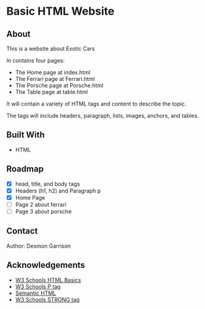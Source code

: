 # Basic HTML Website

## About

This is a website about Exotic Cars

In contains four pages:

- The Home page at index.html
- The Ferrari page at Ferrari.html
- The Porsche page at Porsche.html
- The Table page at table.html

It will contain a variety of HTML tags and content to describe the topic.

The tags will include headers, paragraph, lists, images, anchors, and tables.

## Built With

- HTML

## Roadmap

- [x] head, title, and body tags
- [x] Headers (h1, h2) and Paragraph p
- [x] Home Page
- [ ] Page 2 about ferrari
- [ ] Page 3 about porsche

## Contact

Author: Desmon Garrison

## Acknowledgements

- [W3 Schools HTML Basics](https://www.w3schools.com/html/html_basic.asp)
- [W3 Schools P tag](https://www.w3schools.com/tags/tag_p.asp)
- [Semantic HTML](https://www.semrush.com/blog/semantic-html5-guide/)
- [W3 Schools STRONG tag](https://www.w3schools.com/tags/tag_strong.asp)
